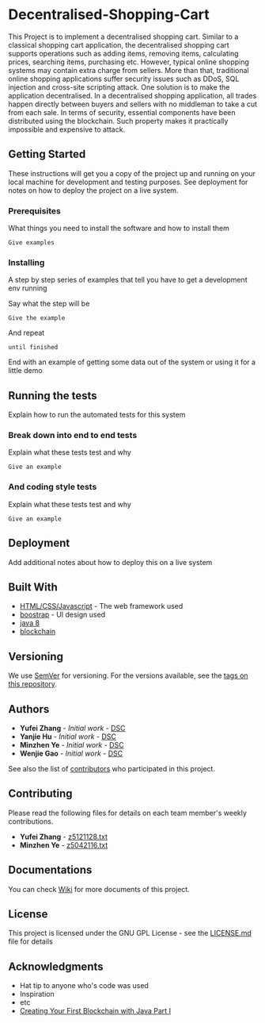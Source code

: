# Decentralised-Shopping-Cart

This Project is to implement a decentralised shopping cart. Similar to a classical shopping cart application, the decentralised shopping cart supports operations such as adding items, removing items, calculating prices, searching items, purchasing etc. However, typical online shopping systems may contain extra charge from sellers. More than that, traditional online shopping applications suffer security issues such as DDoS, SQL injection and cross-site scripting attack. One solution is to make the application decentralised. In a decentralised shopping application, all trades happen directly between buyers and sellers with no middleman to take a cut from each sale. In terms of security, essential components have been distributed using the blockchain. Such property makes it practically impossible and expensive to attack.

## Getting Started

These instructions will get you a copy of the project up and running on your local machine for development and testing purposes. See deployment for notes on how to deploy the project on a live system.

### Prerequisites

What things you need to install the software and how to install them

```
Give examples
```

### Installing

A step by step series of examples that tell you have to get a development env running

Say what the step will be

```
Give the example
```

And repeat

```
until finished
```

End with an example of getting some data out of the system or using it for a little demo

## Running the tests

Explain how to run the automated tests for this system

### Break down into end to end tests

Explain what these tests test and why

```
Give an example
```

### And coding style tests

Explain what these tests test and why

```
Give an example
```

## Deployment

Add additional notes about how to deploy this on a live system

## Built With

* [HTML/CSS/Javascript](https://www.w3schools.com/) - The web framework used
* [boostrap](https://getbootstrap.com/) - UI design used
* [java 8](http://www.oracle.com/technetwork/java/javase/overview/java8-2100321.html)
* [blockchain](https://en.wikipedia.org/wiki/Blockchain)

## Versioning

We use [SemVer](http://semver.org/) for versioning. For the versions available, see the [tags on this repository](https://github.com/Snake-Squad/Decentralised-Shopping-Cart/). 

## Authors

* **Yufei Zhang** - *Initial work* - [DSC](https://github.com/Snake-Squad/Decentralised-Shopping-Cart/)
* **Yanjie Hu** - *Initial work* - [DSC](https://github.com/Snake-Squad/Decentralised-Shopping-Cart/)
* **Minzhen Ye** - *Initial work* - [DSC](https://github.com/Snake-Squad/Decentralised-Shopping-Cart/)
* **Wenjie Gao** - *Initial work* - [DSC](https://github.com/Snake-Squad/Decentralised-Shopping-Cart/)

See also the list of [contributors](https://github.com/Snake-Squad/Decentralised-Shopping-Cart/contributors) who participated in this project.

## Contributing

Please read the following files for details on each team member's weekly contributions.

* **Yufei Zhang** - [z5121128.txt](https://github.com/Snake-Squad/Decentralised-Shopping-Cart/tree/master/Diaries/z5121128.txt)
* **Minzhen Ye** - [z5042116.txt](https://github.com/Snake-Squad/Decentralised-Shopping-Cart/tree/master/Diaries/z5042116.txt)

## Documentations

You can check [Wiki](https://github.com/Snake-Squad/Decentralised-Shopping-Cart/wiki) for more documents of this project.

## License

This project is licensed under the GNU GPL License - see the [LICENSE.md](LICENSE.md) file for details

## Acknowledgments

* Hat tip to anyone who's code was used
* Inspiration
* etc
* [Creating Your First Blockchain with Java Part I](https://medium.com/programmers-blockchain/create-simple-blockchain-java-tutorial-from-scratch-6eeed3cb03fa)
